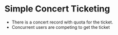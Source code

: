 # Simple Concert Ticketing

* There is a concert record with quota for the ticket.
* Concurrent users are competing to get the ticket